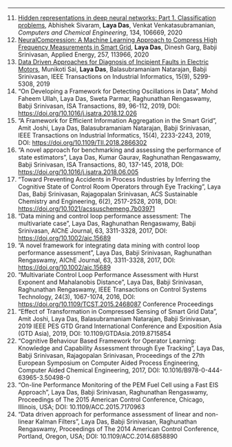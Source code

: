 ---
11.	[Hidden representations in deep neural networks: Part 1. Classification problems](https://doi.org/10.1016/j.compchemeng.2019.106669), Abhishek Sivaram, **Laya Das**, Venkat Venkatasubramanian, *Computers and Chemical Engineering*, 134, 106669, 2020
10.	[NeuralCompression: A Machine Learning Approach to Compress High Frequency Measurements in Smart Grid](https://doi.org/10.1016/j.apenergy.2019.113966), **Laya Das**, Dinesh Garg, Babji Srinivasan, Applied Energy, 257, 113966, 2020
9.	[Data Driven Approaches for Diagnosis of Incipient Faults in Electric Motors](https://doi.org/10.1109/TII.2019.2895132), Munikoti Sai, **Laya Das**, Balasubramaniam Natarajan, Babji Srinivasan, IEEE Transactions on Industrial Informatics, 15(9), 5299-5308, 2019
4.	“On Developing a Framework for Detecting Oscillations in Data”, Mohd Faheem Ullah, Laya Das, Sweta Parmar, Raghunathan Rengaswamy, Babji Srinivasan, ISA Transactions, 89, 96-112, 2019, DOI: https://doi.org/10.1016/j.isatra.2018.12.026
5.	“A Framework for Efficient Information Aggregation in the Smart Grid”, Amit Joshi, Laya Das, Balasubramaniam Natarajan, Babji Srinivasan, IEEE Transactions on Industrial Informatics, 15(4), 2233-2243, 2019, DOI: https://doi.org/10.1109/TII.2018.2866302 
6.	“A novel approach for benchmarking and assessing the performance of state estimators”, Laya Das, Kumar Gaurav, Raghunathan Rengaswamy, Babji Srinivasan, ISA Transactions, 80, 137-145, 2018, DOI: https://doi.org/10.1016/j.isatra.2018.06.005
7.	“Toward Preventing Accidents in Process Industries by Inferring the Cognitive State of Control Room Operators through Eye Tracking”, Laya Das, Babji Srinivasan, Rajagopalan Srinivasan, ACS Sustainable Chemistry and Engineering, 6(2), 2517-2528, 2018, DOI: https://doi.org/10.1021/acssuschemeng.7b03971
8.	“Data mining and control loop performance assessment: The multivariate case”, Laya Das, Raghunathan Rengaswamy, Babji Srinivasan, AIChE Journal, 63, 3311-3328, 2017, DOI: https://doi.org/10.1002/aic.15689
9.	“A novel framework for integrating data mining with control loop performance assessment”, Laya Das, Babji Srinivasan, Raghunathan Rengaswamy, AIChE Journal, 63, 3311-3328, 2017, DOI: https://doi.org/10.1002/aic.15689
10.	“Multivariate Control Loop Performance Assessment with Hurst Exponent and Mahalanobis Distance”, Laya Das, Babji Srinivasan, Raghunathan Rengaswamy, IEEE Transactions on Control Systems Technology, 24(3), 1067-1074, 2016, DOI: https://doi.org/10.1109/TCST.2015.2468087
Conference Proceedings
11.	“Effect of Transformation in Compressed Sensing of Smart Grid Data”, Amit Joshi, Laya Das, Balasubramaniam Natarajan, Babji Srinivasan, 2019 IEEE PES GTD Grand International Conference and Exposition Asia (GTD Asia), 2019, DOI: 10.1109/GTDAsia.2019.8715854
12.	“Cognitive Behaviour Based Framework for Operator Learning: Knowledge and Capability Assessment through Eye Tracking”, Laya Das,  Babji Srinivasan, Rajagopalan Srinivasan, Proceedings of the 27th European Symposium on Computer Aided Process Engineering, Computer Aided Chemical Engineering, 2017, DOI: 10.1016/B978-0-444-63965-3.50498-0
13.	“On-line Performance Monitoring of the PEM Fuel Cell using a Fast EIS Approach”, Laya Das, Babji Srinivasan, Raghunathan Rengaswamy, Proceedings of The 2015 American Control Conference, Chicago, Illinois, USA; DOI: 10.1109/ACC.2015.7170963
14.	“Data driven approach for performance assessment of linear and non-linear Kalman Filters”, Laya Das, Babji Srinivasan, Raghunathan Rengaswamy, Proceedings of The 2014 American Control Conference, Portland, Oregon, USA; DOI: 10.1109/ACC.2014.6858890
